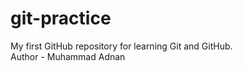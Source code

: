 # git-practice
My first GitHub repository for learning Git and GitHub.
<br>
Author - Muhammad Adnan
